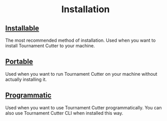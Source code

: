 <h1 align="center" style="font-weight: bold">
    Installation
</h1>

## [Installable](installable/index.md)

The most recommended method of installation. Used when you want to install Tournament Cutter to your machine.

## [Portable](portable/index.md)

Used when you want to run Tournament Cutter on your machine without actually installing it.

## [Programmatic](programmatic/index.md)

Used when you want to use Tournament Cutter programmatically. You can also use Tournament Cutter CLI when installed this way.
